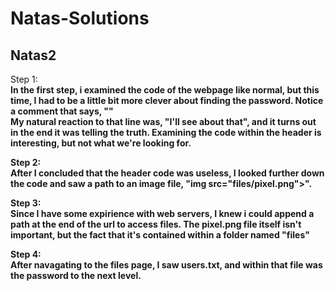 Natas-Solutions
==========================

Natas2
--------------------------



Step 1: <b><br>
In the first step, i examined the code of the webpage like normal, but this time, I had to be a little bit more clever about finding the password. Notice a comment that says, "<!-- This stuff in the header has nothing to do with the level -->"
<b><br>
My natural reaction to that line was, "I'll see about that", and it turns out in the end it was telling the truth. Examining the code within the header is interesting, but not what we're looking for.

Step 2: <b><br>
After I concluded that the header code was useless, I looked further down the code and saw a path to an image file, "img src="files/pixel.png">".

Step 3: <b><br>
Since I have some expirience with web servers, I knew i could append a path at the end of the url to access files. The pixel.png file itself isn't important, but the fact that it's contained within a folder named "files"

Step 4: <b><br>
After navagating to the files page, I saw users.txt, and within that file was the password to the next level.

